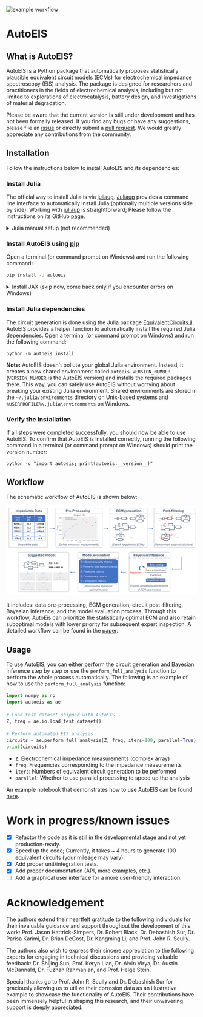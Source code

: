 ![example workflow](https://github.com/AUTODIAL/AutoEIS/actions/workflows/nightly.yml/badge.svg)

# AutoEIS
## What is AutoEIS?
AutoEIS is a Python package that automatically proposes statistically plausible equivalent circuit models (ECMs) for electrochemical impedance spectroscopy (EIS) analysis. The package is designed for researchers and practitioners in the fields of electrochemical analysis, including but not limited to explorations of electrocatalysis, battery design, and investigations of material degradation.

Please be aware that the current version is still under development and has not been formally released. If you find any bugs or have any suggestions, please file an [issue](https://github.com/AUTODIAL/AutoEIS/issues) or directly submit a [pull request](https://github.com/AUTODIAL/AutoEIS/pulls). We would greatly appreciate any contributions from the community.

## Installation
Follow the instructions below to install AutoEIS and its dependencies:

### Install Julia
The official way to install Julia is via [juliaup](https://github.com/JuliaLang/juliaup). [Juliaup](https://github.com/JuliaLang/juliaup) provides a command line interface to automatically install Julia (optionally multiple versions side by side). Working with [juliaup](https://github.com/JuliaLang/juliaup) is straightforward; Please follow the instructions on its GitHub [page](https://github.com/JuliaLang/juliaup).

<details>
  <summary>Julia manual setup (not recommended)</summary>
  
  **We strongly recommend that you install Julia using juliaup (see [Install Julia](#install-julia)). If you've already done so, skip this step and go the [next](#install-autoeis-using-pip)**. However, if for any reason, you insist on using your own Julia installation, you need to ensure that `julia` command can be found in your `PATH` environment variable. You can test this by running the command `julia` in a terminal (or command prompt on Windows). If an error message appears stating `julia is not recognized as an internal or external command`, you need to add the path to the Julia executable to your `PATH` environment variable. You can find instructions on how to do this [here](https://julialang.org/downloads/platform/#windows).

</details>

### Install AutoEIS using [pip](https://pypi.org/project/autoeis)
Open a terminal (or command prompt on Windows) and run the following command:

```bash
pip install -U autoeis
```

<details>
  <summary>Install JAX (skip now, come back only if you encounter errors on Windows)</summary>
  
  If you're on Windows, you **might** need to manually install `jaxlib` (We recommend that you skip this step for now, and come back only if you encounter any errors while using AutoEIS). For CPU version, run the following command in a command prompt:
  
  ```shell
  pip install "jax[cpu]===0.4.11" -f https://whls.blob.core.windows.net/unstable/index.html --use-deprecated legacy-resolver
  ```
  
  For GPU support, use the following command instead:
  
  ```shell
  pip install jax[cuda111] -f https://whls.blob.core.windows.net/unstable/index.html --use-deprecated legacy-resolver
  ```
  
  If you encounter any problem running above commands, visit [jax-windows-builder](https://github.com/cloudhan/jax-windows-builder) repository to find and install a compatible version. You can find more detailed instructions there.

</details>

### Install Julia dependencies
The circuit generation is done using the Julia package [EquivalentCircuits.jl](https://github.com/MaximeVH/EquivalentCircuits.jl). AutoEIS provides a helper function to automatically install the required Julia dependencies. Open a terminal (or command prompt on Windows) and run the following command:

```shell
python -m autoeis install
```

**Note:** AutoEIS doesn't pollute your global Julia environment. Instead, it creates a new shared environment called `autoeis-VERSION_NUMBER` (`VERSION_NUMBER` is the AutoEIS version) and installs the required packages there. This way, you can safely use AutoEIS without worrying about breaking your existing Julia environment. Shared environments are stored in the `~/.julia/environments` directory on Unix-based systems and `%USERPROFILE%\.julia\environments` on Windows.

### Verify the installation
If all steps were completed successfully, you should now be able to use AutoEIS. To confirm that AutoEIS is installed correctly, running the following command in a terminal (or command prompt on Windows) should print the version number:

```shell
python -c "import autoeis; print(autoeis.__version__)"
```

## Workflow
The schematic workflow of AutoEIS is shown below:

![AutoEIS workflow](https://raw.githubusercontent.com/AUTODIAL/AutoEIS/develop/assets/workflow.png)

It includes: data pre-processing, ECM generation, circuit post-filtering, Bayesian inference, and the model evaluation process. Through this workflow, AutoEis can prioritize the statistically optimal ECM and also retain suboptimal models with lower priority for subsequent expert inspection. A detailed workflow can be found in the [paper](https://iopscience.iop.org/article/10.1149/1945-7111/aceab2/meta).

## Usage
To use AutoEIS, you can either perform the circuit generation and Bayesian inference step by step or use the `perform_full_analysis` function to perform the whole process automatically. The following is an example of how to use the `perform_full_analysis` function:

```python
import numpy as np
import autoeis as ae

# Load test dataset shipped with AutoEIS
Z, freq = ae.io.load_test_dataset()

# Perform automated EIS analysis
circuits = ae.perform_full_analysis(Z, freq, iters=100, parallel=True)
print(circuits)
```

- `Z`: Electrochemical impedance measurements (complex array)
- `freq`: Frequencies corresponding to the impedance measurements
- `iters`: Numbers of equivalent circuit generation to be performed
- `parallel`: Whether to use parallel processing to speed up the analysis
  
An example notebook that demonstrates how to use AutoEIS can be found [here](https://github.com/AUTODIAL/AutoEIS/blob/develop/examples/autoeis_demo.ipynb).

# Work in progress/known issues
- [x] Refactor the code as it is still in the developmental stage and not yet production-ready.
- [x] Speed up the code; Currently, it takes ~ 4 hours to generate 100 equivalent circuits (your mileage may vary).
- [x] Add proper unit/integration tests.
- [x] Add proper documentation (API, more examples, etc.).
- [ ] Add a graphical user interface for a more user-friendly interaction.

# Acknowledgement
The authors extend their heartfelt gratitude to the following individuals for their invaluable guidance and support throughout the development of this work: Prof. Jason Hattrick-Simpers, Dr. Robert Black, Dr. Debashish Sur, Dr. Parisa Karimi, Dr. Brian DeCost, Dr. Kangming Li, and Prof. John R. Scully.

The authors also wish to express their sincere appreciation to the following experts for engaging in technical discussions and providing valuable feedback: Dr. Shijing Sun, Prof. Keryn Lian, Dr. Alvin Virya, Dr. Austin McDannald, Dr. Fuzhan Rahmanian, and Prof. Helge Stein.

Special thanks go to Prof. John R. Scully and Dr. Debashish Sur for graciously allowing us to utilize their corrosion data as an illustrative example to showcase the functionality of AutoEIS. Their contributions have been immensely helpful in shaping this research, and their unwavering support is deeply appreciated.
